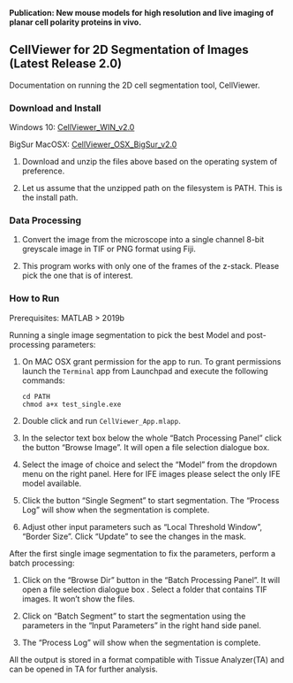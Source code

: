 **Publication: New mouse models for high resolution and live imaging of planar cell polarity proteins in vivo.**

## CellViewer for 2D Segmentation of Images (Latest Release 2.0)

Documentation on running the 2D cell segmentation tool, CellViewer. 

### Download and Install

Windows 10: [CellViewer_WIN_v2.0](https://drive.google.com/file/d/16fJjIMktKopPmILgY82p6YsuzuEL0BWT/view?usp=sharing)

BigSur MacOSX: [CellViewer_OSX_BigSur_v2.0](https://drive.google.com/file/d/109l4f3dDNicBigXdxgldC0V5oJKlOeFW/view?usp=sharing)

1.	Download and unzip the files above based on the operating system of preference. 

2.  Let us assume that the unzipped path on the filesystem is PATH. This is the install path. 

### Data Processing 

1. Convert the image from the microscope into a single channel 8-bit greyscale image in TIF or PNG format using Fiji. 

2. This program works with only one of the frames of the z-stack. Please pick the one that is of interest. 

### How to Run  

Prerequisites: MATLAB > 2019b

Running a single image segmentation to pick the best Model and post-processing parameters: 

1.  On MAC OSX grant permission for the app to run. To grant permissions launch the ```Terminal``` app from Launchpad and execute the following commands:
    ```
    cd PATH
	chmod a+x test_single.exe
    ```

2.  Double click and run ```CellViewer_App.mlapp```.

3.	In the selector text box below the whole “Batch Processing Panel” click the button “Browse Image”. It will open a file selection dialogue box. 

4.	Select the image of choice and select the “Model” from the dropdown menu on the right panel. Here for IFE images please select the only IFE model available.

5.	Click the button “Single Segment” to start segmentation. The “Process Log” will show when the segmentation is complete. 

6.	Adjust other input parameters such as “Local Threshold Window”, “Border Size”. Click “Update” to see the changes in the mask. 


After the first single image segmentation to fix the parameters, perform a batch processing:  

1.	Click on the “Browse Dir” button in the “Batch Processing Panel”. It will open a file selection dialogue box . Select a folder that contains TIF images. It won’t show the files.

2.	Click on “Batch Segment” to start the segmentation using the parameters in the “Input Parameters” in the right hand side panel. 

3.	The “Process Log” will show when the segmentation is complete. 

All the output is stored in a format compatible with Tissue Analyzer(TA) and can be opened in TA for further analysis. 

